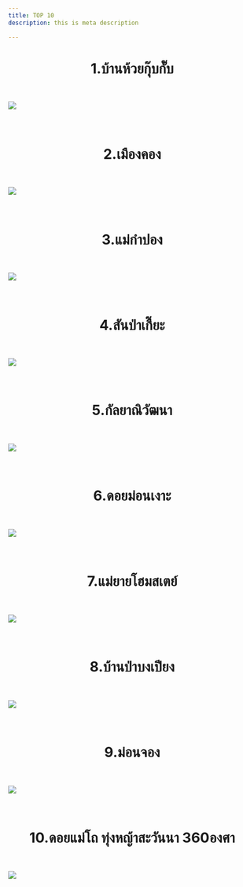 ```yaml
---
title: TOP 10
description: this is meta description

---
```

<h1 style="text-align:center">1.บ้านห้วยกุ๊บกั๊บ</h1><br>

![](/images/107893749_279249273510502_6493363408031357558_o.jpg)<br><br><br>

<h1 style="text-align:center">2.เมืองคอง</h1><br>

![](/images/119635229_333376201431142_7108713997009239088_o.jpg)<br><br><br>

<h1 style="text-align:center">3.แม่กำปอง </h1><br>

![](/images/2.png)<br><br><br>

<h1 style="text-align:center">4.สันป่าเกี๊ยะ</h1><br>

![](/images/116871567_300672081368221_2154368816645311286_o.jpg)<br><br><br>

<h1 style="text-align:center">5.กัลยาณิวัฒนา</h1><br>

![](/images/116570716_298334261602003_7075509019767244359_o-1.jpg)<br><br><br>

<h1 style="text-align:center">6.ดอยม่อนเงาะ</h1><br>

![](/images/100058405_249112136524216_8286438965775433728_o.jpg)<br><br><br>

<h1 style="text-align:center">7.แม่ยายโฮมสเตย์</h1><br>

![](/images/111999231_293661642069265_1343731738592555563_o.jpg)<br><br><br>

<h1 style="text-align:center">8.บ้านป่าบงเปียง</h1><br>

![](/images/119980439_2700978743448782_2506489521626867210_o-2.jpg)<br><br><br>

<h1 style="text-align:center">9.ม่อนจอง</h1><br>

![](/images/121181336_353455782756517_5601313928881576770_o.jpg)<br><br><br>

<h1 style="text-align:center">10.ดอยแม่โถ ทุ่งหญ้าสะวันนา 360องศา</h1><br>

![](/images/119907499_2696509770562346_2303163715166973424_o-1.jpg)<br><br><br>